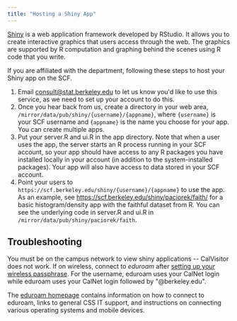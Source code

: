 ```yaml
---
title: "Hosting a Shiny App"
---
```

[Shiny](http://shiny.rstudio.com) is a web application framework
developed by RStudio. It allows you to create interactive graphics that
users access through the web. The graphics are supported by R
computation and graphing behind the scenes using R code that you write.

If you are affiliated with the department, following these steps to host
your Shiny app on the SCF.

1.  Email
    [consult@stat.berkeley.edu](mailto:consult@stat.berkeley.edu?subject=set%20up%20my%20account%20for%20Shiny%20hosting)
    to let us know you'd like to use this service, as we need to set up
    your account to do this.
2.  Once you hear back from us, create a directory in your web area,
    `/mirror/data/pub/shiny/{username}/{appname}`, where `{username}` is
    your SCF username and `{appname}` is the name you choose for your
    app. You can create multiple apps.
3.  Put your server.R and ui.R in the app directory. Note that when a
    user uses the app, the server starts an R process running in your
    SCF account, so your app should have access to any R packages you
    have installed locally in your account (in addition to the
    system-installed packages). Your app will also have access to data
    stored in your SCF account.
4.  Point your users to
    `https://scf.berkeley.edu/shiny/{username}/{appname}` to use the app.
    As an example, see https://scf.berkeley.edu/shiny/paciorek/faith/
    for a basic histogram/density app with the faithful dataset from R.
    You can see the underlying code in server.R and ui.R in
    `/mirror/data/pub/shiny/paciorek/faith`.

## Troubleshooting

You must be on the campus network to view shiny applications --
CalVisitor does not work. If on wireless, connect to *eduroam* after
[setting up your wireless passphrase](https://idc.berkeley.edu/mmk). For
the username, eduroam uses your CalNet login while eduroam uses your
CalNet login followed by "@berkeley.edu".

The [eduroam homepage](https://technology.berkeley.edu/wi-fi) contains
information on how to connect to eduroam, links to general CSS IT
support, and instructions on connecting various operating systems and
mobile devices.
